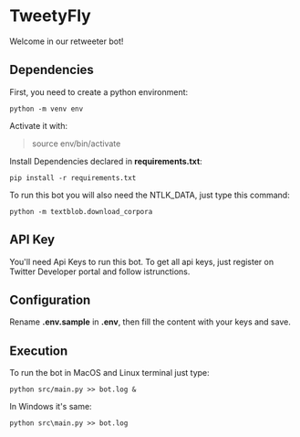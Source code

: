 # TweetyFly

Welcome in our retweeter bot!

## Dependencies
First, you need to create a python environment:
```
python -m venv env
```

Activate it with:
> source env/bin/activate

Install Dependencies declared in **requirements.txt**:
```
pip install -r requirements.txt
```

To run this bot you will also need the NTLK_DATA, just type this command:
```
python -m textblob.download_corpora
```

## API Key
You'll need Api Keys to run this bot.
To get all api keys, just register on Twitter Developer portal and follow istrunctions.

## Configuration
Rename **.env.sample** in **.env**, then fill the content with your keys and save.

## Execution
To run the bot in MacOS and Linux terminal just type:
```
python src/main.py >> bot.log &
```

In Windows it's same:
```
python src\main.py >> bot.log
```